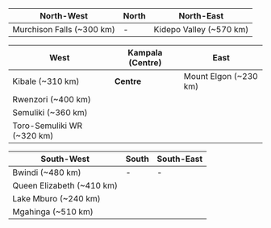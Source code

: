 | **North-West** | **North** | **North-East** |
| - | - | - |
| Murchison Falls (~300 km) | - | Kidepo Valley (~570 km) |

| **West** | **Kampala (Centre)** | **East** |
| - | - | - |
| Kibale (~310 km) | **Centre** | Mount Elgon (~230 km) |
| Rwenzori (~400 km) | | |
| Semuliki (~360 km) | | |
| Toro-Semuliki WR (~320 km) | | |

| **South-West** | **South** | **South-East** |
| - | - | - |
| Bwindi (~480 km) | - | - |
| Queen Elizabeth (~410 km) | | |
| Lake Mburo (~240 km) | | |
| Mgahinga (~510 km) | | |
